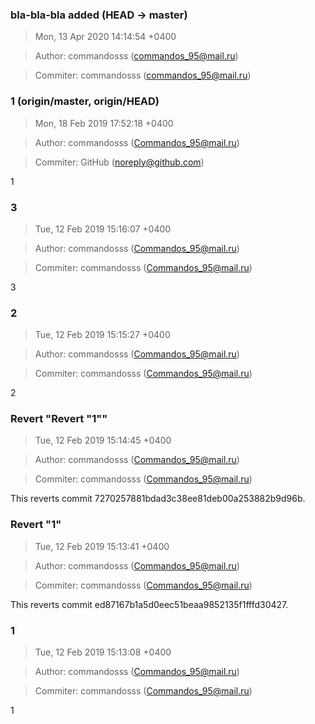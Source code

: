 ### bla-bla-bla added (HEAD -> master)
>Mon, 13 Apr 2020 14:14:54 +0400

>Author: commandosss (commandos_95@mail.ru)

>Commiter: commandosss (commandos_95@mail.ru)




### 1 (origin/master, origin/HEAD)
>Mon, 18 Feb 2019 17:52:18 +0400

>Author: commandosss (Commandos_95@mail.ru)

>Commiter: GitHub (noreply@github.com)

1


### 3
>Tue, 12 Feb 2019 15:16:07 +0400

>Author: commandosss (Commandos_95@mail.ru)

>Commiter: commandosss (Commandos_95@mail.ru)

3



### 2
>Tue, 12 Feb 2019 15:15:27 +0400

>Author: commandosss (Commandos_95@mail.ru)

>Commiter: commandosss (Commandos_95@mail.ru)

2



### Revert "Revert "1""
>Tue, 12 Feb 2019 15:14:45 +0400

>Author: commandosss (Commandos_95@mail.ru)

>Commiter: commandosss (Commandos_95@mail.ru)

This reverts commit 7270257881bdad3c38ee81deb00a253882b9d96b.



### Revert "1"
>Tue, 12 Feb 2019 15:13:41 +0400

>Author: commandosss (Commandos_95@mail.ru)

>Commiter: commandosss (Commandos_95@mail.ru)

This reverts commit ed87167b1a5d0eec51beaa9852135f1fffd30427.



### 1
>Tue, 12 Feb 2019 15:13:08 +0400

>Author: commandosss (Commandos_95@mail.ru)

>Commiter: commandosss (Commandos_95@mail.ru)

1



